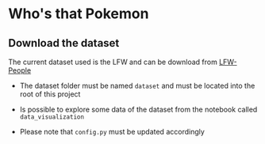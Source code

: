 # Who's that Pokemon

## Download the dataset
The current dataset used is the LFW and can be download from [LFW-People](https://www.kaggle.com/atulanandjha/lfwpeople)

- The dataset folder must be named `dataset` and must be located into the root of this project

- Is possible to explore some data of the dataset from the notebook called `data_visualization`

- Please note that `config.py` must be updated accordingly



